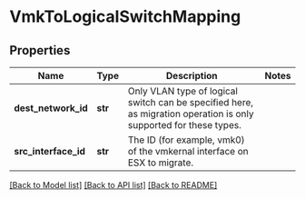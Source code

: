 # VmkToLogicalSwitchMapping

## Properties
Name | Type | Description | Notes
------------ | ------------- | ------------- | -------------
**dest_network_id** | **str** | Only VLAN type of logical switch can be specified here, as migration operation is only supported for these types. | 
**src_interface_id** | **str** | The ID (for example, vmk0) of the vmkernal interface on ESX to migrate. | 

[[Back to Model list]](../README.md#documentation-for-models) [[Back to API list]](../README.md#documentation-for-api-endpoints) [[Back to README]](../README.md)

